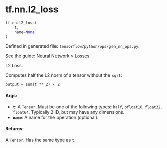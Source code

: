 <div itemscope itemtype="http://developers.google.com/ReferenceObject">
<meta itemprop="name" content="tf.nn.l2_loss" />
</div>

# tf.nn.l2_loss

``` python
tf.nn.l2_loss(
    t,
    name=None
)
```



Defined in generated file: `tensorflow/python/ops/gen_nn_ops.py`.

See the guide: [Neural Network > Losses](../../../../api_guides/python/nn.md#Losses)

L2 Loss.

Computes half the L2 norm of a tensor without the `sqrt`:

    output = sum(t ** 2) / 2

#### Args:

* <b>`t`</b>: A `Tensor`. Must be one of the following types: `half`, `bfloat16`, `float32`, `float64`.
    Typically 2-D, but may have any dimensions.
* <b>`name`</b>: A name for the operation (optional).


#### Returns:

A `Tensor`. Has the same type as `t`.
